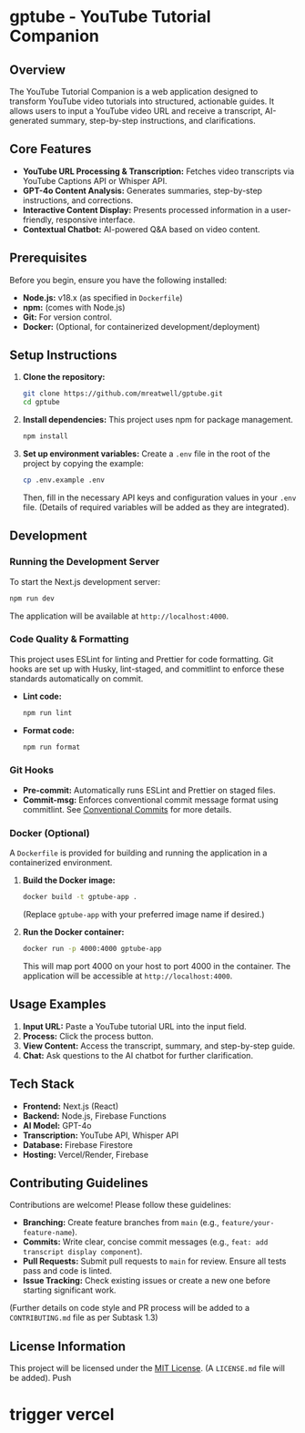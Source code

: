 # gptube - YouTube Tutorial Companion

## Overview

The YouTube Tutorial Companion is a web application designed to transform YouTube video tutorials into structured, actionable guides. It allows users to input a YouTube video URL and receive a transcript, AI-generated summary, step-by-step instructions, and clarifications.

## Core Features

- **YouTube URL Processing & Transcription:** Fetches video transcripts via YouTube Captions API or Whisper API.
- **GPT-4o Content Analysis:** Generates summaries, step-by-step instructions, and corrections.
- **Interactive Content Display:** Presents processed information in a user-friendly, responsive interface.
- **Contextual Chatbot:** AI-powered Q&A based on video content.

## Prerequisites

Before you begin, ensure you have the following installed:

- **Node.js:** v18.x (as specified in `Dockerfile`)
- **npm:** (comes with Node.js)
- **Git:** For version control.
- **Docker:** (Optional, for containerized development/deployment)

## Setup Instructions

1.  **Clone the repository:**

    ```bash
    git clone https://github.com/mreatwell/gptube.git
    cd gptube
    ```

2.  **Install dependencies:**
    This project uses npm for package management.

    ```bash
    npm install
    ```

3.  **Set up environment variables:**
    Create a `.env` file in the root of the project by copying the example:
    ```bash
    cp .env.example .env
    ```
    Then, fill in the necessary API keys and configuration values in your `.env` file. (Details of required variables will be added as they are integrated).

## Development

### Running the Development Server

To start the Next.js development server:

```bash
npm run dev
```

The application will be available at `http://localhost:4000`.

### Code Quality & Formatting

This project uses ESLint for linting and Prettier for code formatting. Git hooks are set up with Husky, lint-staged, and commitlint to enforce these standards automatically on commit.

- **Lint code:**
  ```bash
  npm run lint
  ```
- **Format code:**
  ```bash
  npm run format
  ```

### Git Hooks

- **Pre-commit:** Automatically runs ESLint and Prettier on staged files.
- **Commit-msg:** Enforces conventional commit message format using commitlint. See [Conventional Commits](https://www.conventionalcommits.org/) for more details.

### Docker (Optional)

A `Dockerfile` is provided for building and running the application in a containerized environment.

1.  **Build the Docker image:**

    ```bash
    docker build -t gptube-app .
    ```

    (Replace `gptube-app` with your preferred image name if desired.)

2.  **Run the Docker container:**
    ```bash
    docker run -p 4000:4000 gptube-app
    ```
    This will map port 4000 on your host to port 4000 in the container. The application will be accessible at `http://localhost:4000`.

## Usage Examples

1.  **Input URL:** Paste a YouTube tutorial URL into the input field.
2.  **Process:** Click the process button.
3.  **View Content:** Access the transcript, summary, and step-by-step guide.
4.  **Chat:** Ask questions to the AI chatbot for further clarification.

## Tech Stack

- **Frontend:** Next.js (React)
- **Backend:** Node.js, Firebase Functions
- **AI Model:** GPT-4o
- **Transcription:** YouTube API, Whisper API
- **Database:** Firebase Firestore
- **Hosting:** Vercel/Render, Firebase

## Contributing Guidelines

Contributions are welcome! Please follow these guidelines:

- **Branching:** Create feature branches from `main` (e.g., `feature/your-feature-name`).
- **Commits:** Write clear, concise commit messages (e.g., `feat: add transcript display component`).
- **Pull Requests:** Submit pull requests to `main` for review. Ensure all tests pass and code is linted.
- **Issue Tracking:** Check existing issues or create a new one before starting significant work.

(Further details on code style and PR process will be added to a `CONTRIBUTING.md` file as per Subtask 1.3)

## License Information

This project will be licensed under the [MIT License](LICENSE.md). (A `LICENSE.md` file will be added).
Push

# trigger vercel
